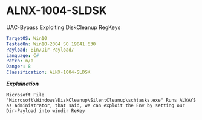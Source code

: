# ALNX-1004-SLDSK
UAC-Bypass Exploiting DiskCleanup RegKeys

```yaml
TargetOS: Win10
TestedOn: Win10-2004 SO 19041.630
Payload: Bin/Dir-Payload/
Language: C#
Patch: n/a
Danger: 8
Classification: ALNX-1004-SLDSK
```

**_Explaination_**
```
Microsoft File "Microsoft\Windows\DiskCleanup\SilentCleanup\schtasks.exe" Runs ALWAYS
as Administrator, that said, we can exploit the Env by setting our Dir-Payload into windir ReKey
```

